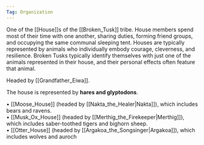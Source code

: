 ```yaml
---
Tag: Organization
---
```


One of the [[House]]s of the [[Broken_Tusk]] tribe. House members spend most of their time with one another, sharing duties, forming friend groups, and occupying the same communal sleeping tent. Houses are typically represented by animals who individually embody courage, cleverness, and resilience. Broken Tusks typically identify themselves with just one of the animals represented in their house, and their personal effects often feature that animal.

Headed by [[Grandfather_Eiwa]].

The house is represented by **hares and glyptodons**.

• [[Moose_House]] (headed by [[Nakta_the_Healer|Nakta]]), which includes bears and ravens.  
• [[Musk_Ox_House]] (headed by [[Merthig_the_Firekeeper|Merthig]]), which includes saber-toothed tigers and bighorn sheep.  
• [[Otter_House]] (headed by [[Argakoa_the_Songsinger|Argakoa]]), which includes wolves and auroch
